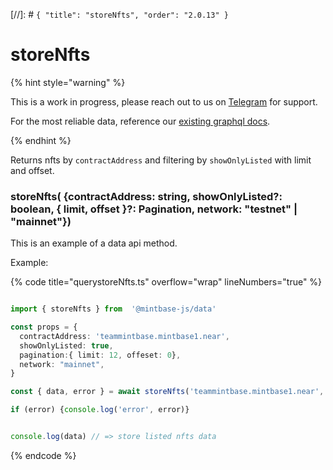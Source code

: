 [//]: # `{ "title": "storeNfts", "order": "2.0.13" }`
# storeNfts



{% hint style="warning" %}



This is a work in progress, please reach out to us on [Telegram](https://t.me/mintdev) for support.

For the most reliable data, reference our [existing graphql docs](https://docs.mintbase.io/dev/read-data/mintbase-graph).



{% endhint %}




Returns nfts by `contractAddress` and filtering by `showOnlyListed` with limit and offset.



### storeNfts( {contractAddress: string, showOnlyListed?: boolean, { limit, offset }?: Pagination, network: "testnet" | "mainnet"})



This is an example of a data api method.




Example:



{% code title="querystoreNfts.ts" overflow="wrap" lineNumbers="true" %}

```typescript

import { storeNfts } from  '@mintbase-js/data'

const props = {
  contractAddress: 'teammintbase.mintbase1.near',
  showOnlyListed: true,
  pagination:{ limit: 12, offeset: 0},
  network: "mainnet",
}

const { data, error } = await storeNfts('teammintbase.mintbase1.near', true);

if (error) {console.log('error', error)}


console.log(data) // => store listed nfts data

```

{% endcode %}